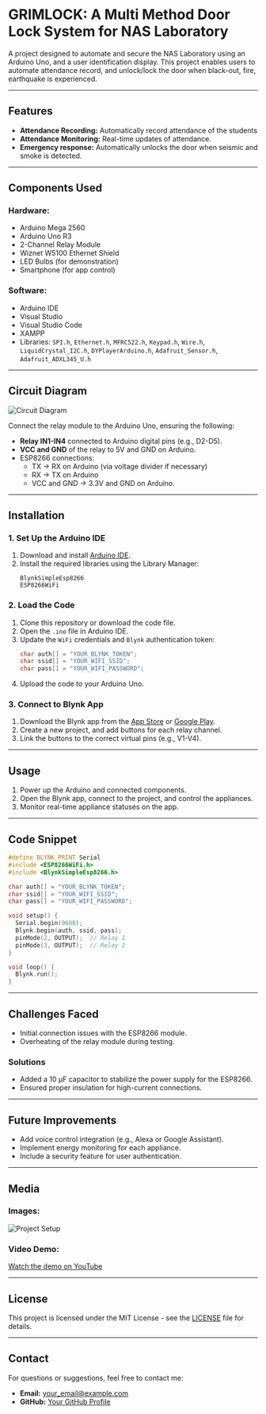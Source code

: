 # GRIMLOCK: A Multi Method Door Lock System for NAS Laboratory

A project designed to automate and secure the NAS Laboratory using an Arduino Uno, and a user identification display. This project enables users to automate attendance record, and unlock/lock the door when black-out, fire, earthquake is experienced.

---

## Features
- **Attendance Recording:** Automatically record attendance of the students
- **Attendance Monitoring:** Real-time updates of attendance.
- **Emergency response:** Automatically unlocks the door when seismic and smoke is detected.

---

## Components Used

### Hardware:
- Arduino Mega 2560
- Arduino Uno R3
- 2-Channel Relay Module
- Wiznet W5100 Ethernet Shield
- LED Bulbs (for demonstration)
- Smartphone (for app control)

### Software:
- Arduino IDE
- Visual Studio
- Visual Studio Code
- XAMPP
- Libraries: `SPI.h`, `Ethernet.h`, `MFRC522.h`, `Keypad.h`, `Wire.h`, `LiquidCrystal_I2C.h`, `DYPlayerArduino.h`, `Adafruit_Sensor.h`, `Adafruit_ADXL345_U.h`

---

## Circuit Diagram
![Circuit Diagram](https://example.com/circuit_diagram.png)

Connect the relay module to the Arduino Uno, ensuring the following:
- **Relay IN1-IN4** connected to Arduino digital pins (e.g., D2-D5).
- **VCC and GND** of the relay to 5V and GND on Arduino.
- ESP8266 connections:
  - TX -> RX on Arduino (via voltage divider if necessary)
  - RX -> TX on Arduino
  - VCC and GND -> 3.3V and GND on Arduino.

---

## Installation

### 1. Set Up the Arduino IDE
1. Download and install [Arduino IDE](https://www.arduino.cc/en/software).
2. Install the required libraries using the Library Manager:
   ```
   BlynkSimpleEsp8266
   ESP8266WiFi
   ```

### 2. Load the Code
1. Clone this repository or download the code file.
2. Open the `.ino` file in Arduino IDE.
3. Update the `WiFi` credentials and `Blynk` authentication token:
   ```cpp
   char auth[] = "YOUR_BLYNK_TOKEN";
   char ssid[] = "YOUR_WIFI_SSID";
   char pass[] = "YOUR_WIFI_PASSWORD";
   ```
4. Upload the code to your Arduino Uno.

### 3. Connect to Blynk App
1. Download the Blynk app from the [App Store](https://apps.apple.com) or [Google Play](https://play.google.com).
2. Create a new project, and add buttons for each relay channel.
3. Link the buttons to the correct virtual pins (e.g., V1-V4).

---

## Usage
1. Power up the Arduino and connected components.
2. Open the Blynk app, connect to the project, and control the appliances.
3. Monitor real-time appliance statuses on the app.

---

## Code Snippet
```cpp
#define BLYNK_PRINT Serial
#include <ESP8266WiFi.h>
#include <BlynkSimpleEsp8266.h>

char auth[] = "YOUR_BLYNK_TOKEN";
char ssid[] = "YOUR_WIFI_SSID";
char pass[] = "YOUR_WIFI_PASSWORD";

void setup() {
  Serial.begin(9600);
  Blynk.begin(auth, ssid, pass);
  pinMode(2, OUTPUT);  // Relay 1
  pinMode(3, OUTPUT);  // Relay 2
}

void loop() {
  Blynk.run();
}
```

---

## Challenges Faced
- Initial connection issues with the ESP8266 module.
- Overheating of the relay module during testing.

### Solutions
- Added a 10 µF capacitor to stabilize the power supply for the ESP8266.
- Ensured proper insulation for high-current connections.

---

## Future Improvements
- Add voice control integration (e.g., Alexa or Google Assistant).
- Implement energy monitoring for each appliance.
- Include a security feature for user authentication.

---

## Media
### Images:
![Project Setup](https://example.com/project_setup.png)

### Video Demo:
[Watch the demo on YouTube](https://youtube.com/example-demo)

---

## License
This project is licensed under the MIT License - see the [LICENSE](LICENSE) file for details.

---

## Contact
For questions or suggestions, feel free to contact me:
- **Email:** your_email@example.com
- **GitHub:** [Your GitHub Profile](https://github.com/yourusername)
